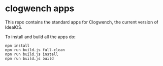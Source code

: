 # clogwench apps

This repo contains the standard apps for Clogwench, the current version of IdealOS.

To install and build all the apps do:

```shell
npm install
npm run build.js full-clean
npm run build.js install
npm run build.js build
```
